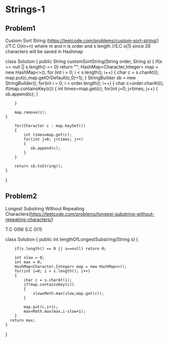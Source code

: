 # Strings-1

## Problem1

Custom Sort String (https://leetcode.com/problems/custom-sort-string/)
//T.C O(m+n) where m and n is order and s length
//S.C o(1) since 26 characters will be saved in Hashmap

class Solution {
public String customSortString(String order, String s) {
if(s == null || s.length() == 0) return "";
HashMap<Character,Integer> map = new HashMap<>();
for (int i = 0; i < s.length(); i++)
{
char c = s.charAt(i);
map.put(c,map.getOrDefault(c,0)+1);
}
StringBuilder sb = new StringBuilder();
for(int i = 0; i < order.length(); i++)
{
char c=order.charAt(i);
if(map.containsKey(c))
{
int times=map.get(c);
for(int j=0; j<times; j++)
{
sb.append(c);
}

        }

        map.remove(c);
    }

        for(Character c : map.keySet())
        {
            int times=map.get(c);
            for(int j=0; j<times; j++)
            {
               sb.append(c);
            }
        }

        return sb.toString();
    }

}

## Problem2

Longest Substring Without Repeating Characters(https://leetcode.com/problems/longest-substring-without-repeating-characters/)

T.C O(N)
S.C O(1)

class Solution {
public int lengthOfLongestSubstring(String s) {

        if(s.length() == 0 || s==null) return 0;

        int slow = 0;
        int max = 0;
        HashMap<Character,Integer> map = new HashMap<>();
        for(int i=0; i < s.length(); i++)
        {
            char c = s.charAt(i);
            if(map.containsKey(c))
            {
                slow=Math.max(slow,map.get(c));
            }

            map.put(c,i+1);
            max=Math.max(max,i-slow+1);
        }
      return max;
    }

}
